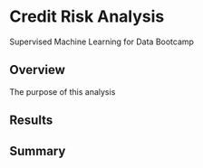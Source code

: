 # Credit Risk Analysis
Supervised Machine Learning for Data Bootcamp

## Overview 
The purpose of this analysis 
## Results

## Summary

